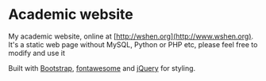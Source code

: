 Academic website
=======

My academic website, online at [http://wshen.org](http://www.wshen.org). It's a static web page without MySQL, Python or PHP etc, please feel free to modify and use it

Built with [Bootstrap](http://getbootstrap.com/), [fontawesome](https://fontawesome.com/) and [jQuery](https://jquery.com/) for styling.
